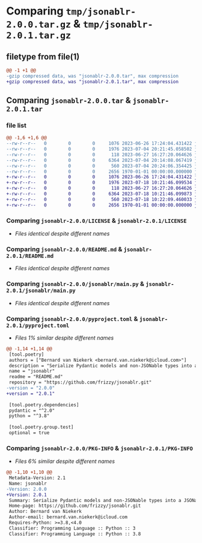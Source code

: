 # Comparing `tmp/jsonablr-2.0.0.tar.gz` & `tmp/jsonablr-2.0.1.tar.gz`

## filetype from file(1)

```diff
@@ -1 +1 @@
-gzip compressed data, was "jsonablr-2.0.0.tar", max compression
+gzip compressed data, was "jsonablr-2.0.1.tar", max compression
```

## Comparing `jsonablr-2.0.0.tar` & `jsonablr-2.0.1.tar`

### file list

```diff
@@ -1,6 +1,6 @@
--rw-r--r--   0        0        0     1076 2023-06-26 17:24:04.431422 jsonablr-2.0.0/LICENSE
--rw-r--r--   0        0        0     1976 2023-07-04 20:21:45.058502 jsonablr-2.0.0/README.md
--rw-r--r--   0        0        0      118 2023-06-27 16:27:20.064626 jsonablr-2.0.0/jsonablr/__init__.py
--rw-r--r--   0        0        0     6364 2023-07-04 20:14:08.067419 jsonablr-2.0.0/jsonablr/main.py
--rw-r--r--   0        0        0      560 2023-07-04 20:24:06.354425 jsonablr-2.0.0/pyproject.toml
--rw-r--r--   0        0        0     2656 1970-01-01 00:00:00.000000 jsonablr-2.0.0/PKG-INFO
+-rw-r--r--   0        0        0     1076 2023-06-26 17:24:04.431422 jsonablr-2.0.1/LICENSE
+-rw-r--r--   0        0        0     1976 2023-07-18 10:21:46.099534 jsonablr-2.0.1/README.md
+-rw-r--r--   0        0        0      118 2023-06-27 16:27:20.064626 jsonablr-2.0.1/jsonablr/__init__.py
+-rw-r--r--   0        0        0     6364 2023-07-18 10:21:46.099873 jsonablr-2.0.1/jsonablr/main.py
+-rw-r--r--   0        0        0      560 2023-07-18 10:22:09.460033 jsonablr-2.0.1/pyproject.toml
+-rw-r--r--   0        0        0     2656 1970-01-01 00:00:00.000000 jsonablr-2.0.1/PKG-INFO
```

### Comparing `jsonablr-2.0.0/LICENSE` & `jsonablr-2.0.1/LICENSE`

 * *Files identical despite different names*

### Comparing `jsonablr-2.0.0/README.md` & `jsonablr-2.0.1/README.md`

 * *Files identical despite different names*

### Comparing `jsonablr-2.0.0/jsonablr/main.py` & `jsonablr-2.0.1/jsonablr/main.py`

 * *Files identical despite different names*

### Comparing `jsonablr-2.0.0/pyproject.toml` & `jsonablr-2.0.1/pyproject.toml`

 * *Files 1% similar despite different names*

```diff
@@ -1,14 +1,14 @@
 [tool.poetry]
 authors = ["Bernard van Niekerk <bernard.van.niekerk@icloud.com>"]
 description = "Serialize Pydantic models and non-JSONable types into a JSONable variable."
 name = "jsonablr"
 readme = "README.md"
 repository = "https://github.com/frizzy/jsonablr.git"
-version = "2.0.0"
+version = "2.0.1"
 
 [tool.poetry.dependencies]
 pydantic = "^2.0"
 python = "^3.8"
 
 [tool.poetry.group.test]
 optional = true
```

### Comparing `jsonablr-2.0.0/PKG-INFO` & `jsonablr-2.0.1/PKG-INFO`

 * *Files 6% similar despite different names*

```diff
@@ -1,10 +1,10 @@
 Metadata-Version: 2.1
 Name: jsonablr
-Version: 2.0.0
+Version: 2.0.1
 Summary: Serialize Pydantic models and non-JSONable types into a JSONable variable.
 Home-page: https://github.com/frizzy/jsonablr.git
 Author: Bernard van Niekerk
 Author-email: bernard.van.niekerk@icloud.com
 Requires-Python: >=3.8,<4.0
 Classifier: Programming Language :: Python :: 3
 Classifier: Programming Language :: Python :: 3.8
```

